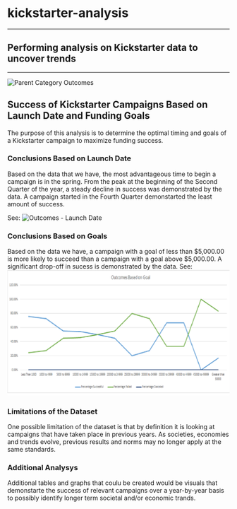 # kickstarter-analysis
---
Performing analysis on Kickstarter data to uncover trends
---

---
![Parent Category Outcomes](https://user-images.githubusercontent.com/71467282/95002115-95bb8c00-059e-11eb-8a50-7d8e8df7f700.png)

## Success of Kickstarter Campaigns Based on Launch Date and Funding Goals
  The purpose of this analysis is to determine the optimal timing and goals of a Kickstarter campaign to maximize funding success.
  
### Conclusions Based on Launch Date
  Based on the data that we have, the most advantageous time to begin a campaign is in the spring. From the peak at the beginning of the Second Quarter of the year, a steady decline in success was demonstrated by the data.  A campaign started in the Fourth Quarter demonstarted the least amount of success.
  
  See:  ![Outcomes - Launch Date](https://user-images.githubusercontent.com/71467282/95002112-8d635100-059e-11eb-8753-6700ee586fbd.png)
  
### Conclusions Based on Goals
  Based on the data we have, a campaign with a goal of less than $5,000.00 is more likely to succeed than a campaign with a goal above $5,000.00.  A significant drop-off in sucess is demonstrated by the data.  See:  ![Outcomes vs. Goals](https://github.com/ChrisCaccese/kickstarter-analysis/blob/Master/resources/Outcomes_vs_Goals.png?raw=true)
  
### Limitations of the Dataset
  One possible limitation of the dataset is that by definition it is looking at campaigns that have taken place in previous years.  As societies, economies and trends evolve, previous results and norms may no longer apply at the same standards.  
  
### Additional Analysys
  Additional tables and graphs that coulu be created would be visuals that demonstarte the success of relevant campaigns over a year-by-year basis to possibly identify longer term societal and/or economic trands.  
